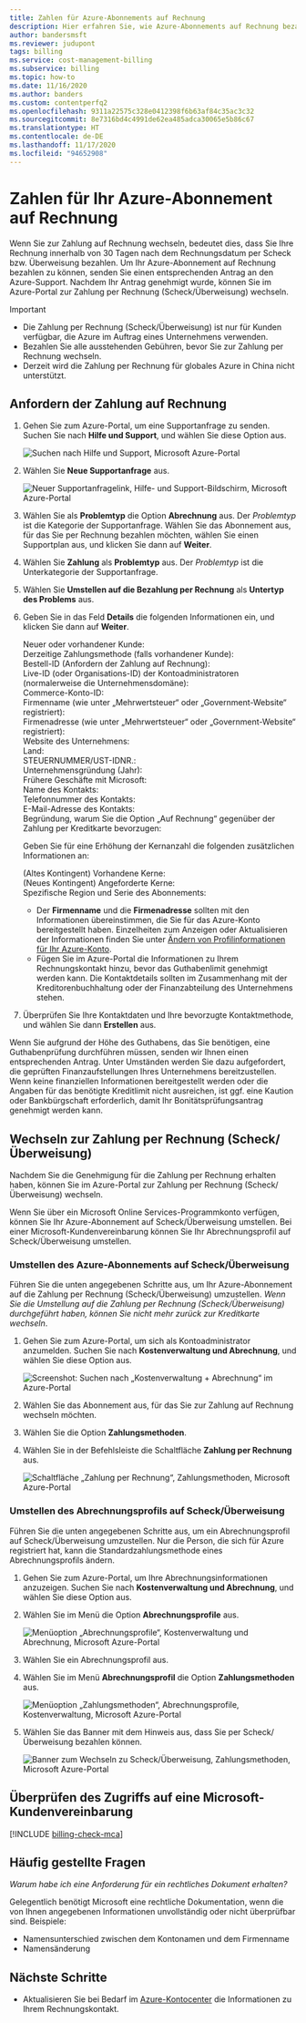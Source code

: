 ```yaml
---
title: Zahlen für Azure-Abonnements auf Rechnung
description: Hier erfahren Sie, wie Azure-Abonnements auf Rechnung bezahlt werden. Lesen Sie häufig gestellte Fragen, und zeigen Sie zusätzliche Ressourcen an.
author: bandersmsft
ms.reviewer: judupont
tags: billing
ms.service: cost-management-billing
ms.subservice: billing
ms.topic: how-to
ms.date: 11/16/2020
ms.author: banders
ms.custom: contentperfq2
ms.openlocfilehash: 9311a22575c328e0412398f6b63af84c35ac3c32
ms.sourcegitcommit: 8e7316bd4c4991de62ea485adca30065e5b86c67
ms.translationtype: HT
ms.contentlocale: de-DE
ms.lasthandoff: 11/17/2020
ms.locfileid: "94652908"
---
```

# <a name="pay-for-your-azure-subscription-by-invoice"></a>Zahlen für Ihr Azure-Abonnement auf Rechnung

Wenn Sie zur Zahlung auf Rechnung wechseln, bedeutet dies, dass Sie Ihre Rechnung innerhalb von 30 Tagen nach dem Rechnungsdatum per Scheck bzw. Überweisung bezahlen. Um Ihr Azure-Abonnement auf Rechnung bezahlen zu können, senden Sie einen entsprechenden Antrag an den Azure-Support. Nachdem Ihr Antrag genehmigt wurde, können Sie im Azure-Portal zur Zahlung per Rechnung (Scheck/Überweisung) wechseln.

> [!IMPORTANT]
> * Die Zahlung per Rechnung (Scheck/Überweisung) ist nur für Kunden verfügbar, die Azure im Auftrag eines Unternehmens verwenden.
> * Bezahlen Sie alle ausstehenden Gebühren, bevor Sie zur Zahlung per Rechnung wechseln.
> * Derzeit wird die Zahlung per Rechnung für globales Azure in China nicht unterstützt.

## <a name="request-to-pay-by-invoice"></a>Anfordern der Zahlung auf Rechnung

1. Gehen Sie zum Azure-Portal, um eine Supportanfrage zu senden. Suchen Sie nach **Hilfe und Support**, und wählen Sie diese Option aus.

    ![Suchen nach Hilfe und Support, Microsoft Azure-Portal](./media/pay-by-invoice/search-for-help-and-support.png)

2. Wählen Sie **Neue Supportanfrage** aus.

    ![Neuer Supportanfragelink, Hilfe- und Support-Bildschirm, Microsoft Azure-Portal](./media/pay-by-invoice/help-and-support.png)

2. Wählen Sie als **Problemtyp** die Option **Abrechnung** aus. Der *Problemtyp* ist die Kategorie der Supportanfrage. Wählen Sie das Abonnement aus, für das Sie per Rechnung bezahlen möchten, wählen Sie einen Supportplan aus, und klicken Sie dann auf **Weiter**.

3. Wählen Sie **Zahlung** als **Problemtyp** aus. Der *Problemtyp* ist die Unterkategorie der Supportanfrage.

4. Wählen Sie **Umstellen auf die Bezahlung per Rechnung** als **Untertyp des Problems** aus.

5. Geben Sie in das Feld **Details** die folgenden Informationen ein, und klicken Sie dann auf **Weiter**.

     Neuer oder vorhandener Kunde:<br>
     Derzeitige Zahlungsmethode (falls vorhandener Kunde):<br>
     Bestell-ID (Anfordern der Zahlung auf Rechnung):<br>
     Live-ID (oder Organisations-ID) der Kontoadministratoren (normalerweise die Unternehmensdomäne):<br>
     Commerce-Konto-ID:<br>
     Firmenname (wie unter „Mehrwertsteuer“ oder „Government-Website“ registriert):<br>
     Firmenadresse (wie unter „Mehrwertsteuer“ oder „Government-Website“ registriert):<br>
     Website des Unternehmens:<br>
     Land:<br>
     STEUERNUMMER/UST-IDNR.:<br>
     Unternehmensgründung (Jahr):<br>
     Frühere Geschäfte mit Microsoft:<br>
     Name des Kontakts:<br>
     Telefonnummer des Kontakts:<br>
     E-Mail-Adresse des Kontakts:<br>
     Begründung, warum Sie die Option „Auf Rechnung“ gegenüber der Zahlung per Kreditkarte bevorzugen:<br>

     Geben Sie für eine Erhöhung der Kernanzahl die folgenden zusätzlichen Informationen an:<br>

     (Altes Kontingent) Vorhandene Kerne:<br>
     (Neues Kontingent) Angeforderte Kerne:<br>
     Spezifische Region und Serie des Abonnements:<br>

    - Der **Firmenname** und die **Firmenadresse** sollten mit den Informationen übereinstimmen, die Sie für das Azure-Konto bereitgestellt haben. Einzelheiten zum Anzeigen oder Aktualisieren der Informationen finden Sie unter [Ändern von Profilinformationen für Ihr Azure-Konto](change-azure-account-profile.md).
    - Fügen Sie im Azure-Portal die Informationen zu Ihrem Rechnungskontakt hinzu, bevor das Guthabenlimit genehmigt werden kann. Die Kontaktdetails sollten im Zusammenhang mit der Kreditorenbuchhaltung oder der Finanzabteilung des Unternehmens stehen.

6. Überprüfen Sie Ihre Kontaktdaten und Ihre bevorzugte Kontaktmethode, und wählen Sie dann **Erstellen** aus.

Wenn Sie aufgrund der Höhe des Guthabens, das Sie benötigen, eine Guthabenprüfung durchführen müssen, senden wir Ihnen einen entsprechenden Antrag. Unter Umständen werden Sie dazu aufgefordert, die geprüften Finanzaufstellungen Ihres Unternehmens bereitzustellen. Wenn keine finanziellen Informationen bereitgestellt werden oder die Angaben für das benötigte Kreditlimit nicht ausreichen, ist ggf. eine Kaution oder Bankbürgschaft erforderlich, damit Ihr Bonitätsprüfungsantrag genehmigt werden kann.

## <a name="switch-to-invoice-pay-checkwire-transfer"></a>Wechseln zur Zahlung per Rechnung (Scheck/Überweisung)

Nachdem Sie die Genehmigung für die Zahlung per Rechnung erhalten haben, können Sie im Azure-Portal zur Zahlung per Rechnung (Scheck/Überweisung) wechseln.

Wenn Sie über ein Microsoft Online Services-Programmkonto verfügen, können Sie Ihr Azure-Abonnement auf Scheck/Überweisung umstellen. Bei einer Microsoft-Kundenvereinbarung können Sie Ihr Abrechnungsprofil auf Scheck/Überweisung umstellen.

### <a name="switch-azure-subscription-to-checkwire-transfer"></a>Umstellen des Azure-Abonnements auf Scheck/Überweisung

Führen Sie die unten angegebenen Schritte aus, um Ihr Azure-Abonnement auf die Zahlung per Rechnung (Scheck/Überweisung) umzustellen. *Wenn Sie die Umstellung auf die Zahlung per Rechnung (Scheck/Überweisung) durchgeführt haben, können Sie nicht mehr zurück zur Kreditkarte wechseln*.

1. Gehen Sie zum Azure-Portal, um sich als Kontoadministrator anzumelden. Suchen Sie nach **Kostenverwaltung und Abrechnung**, und wählen Sie diese Option aus.

    ![Screenshot: Suchen nach „Kostenverwaltung + Abrechnung“ im Azure-Portal](./media/pay-by-invoice/search.png)

1. Wählen Sie das Abonnement aus, für das Sie zur Zahlung auf Rechnung wechseln möchten.
1. Wählen Sie die Option **Zahlungsmethoden**.
1. Wählen Sie in der Befehlsleiste die Schaltfläche **Zahlung per Rechnung** aus.

    ![Schaltfläche „Zahlung per Rechnung“, Zahlungsmethoden, Microsoft Azure-Portal](./media/pay-by-invoice/pay-by-invoice.png)

### <a name="switch-billing-profile-to-checkwire-transfer"></a>Umstellen des Abrechnungsprofils auf Scheck/Überweisung

Führen Sie die unten angegebenen Schritte aus, um ein Abrechnungsprofil auf Scheck/Überweisung umzustellen. Nur die Person, die sich für Azure registriert hat, kann die Standardzahlungsmethode eines Abrechnungsprofils ändern.

1. Gehen Sie zum Azure-Portal, um Ihre Abrechnungsinformationen anzuzeigen. Suchen Sie nach **Kostenverwaltung und Abrechnung**, und wählen Sie diese Option aus.
1. Wählen Sie im Menü die Option **Abrechnungsprofile** aus.

    ![Menüoption „Abrechnungsprofile“, Kostenverwaltung und Abrechnung, Microsoft Azure-Portal](./media/pay-by-invoice/billing-profile.png)

1. Wählen Sie ein Abrechnungsprofil aus.
1. Wählen Sie im Menü **Abrechnungsprofil** die Option **Zahlungsmethoden** aus.

   ![Menüoption „Zahlungsmethoden“, Abrechnungsprofile, Kostenverwaltung, Microsoft Azure-Portal](./media/pay-by-invoice/billing-profile-payment-methods.png)

1. Wählen Sie das Banner mit dem Hinweis aus, dass Sie per Scheck/Überweisung bezahlen können.

    ![Banner zum Wechseln zu Scheck/Überweisung, Zahlungsmethoden, Microsoft Azure-Portal](./media/pay-by-invoice/customer-led-switch-to-invoice.png)

## <a name="check-access-to-a-microsoft-customer-agreement"></a>Überprüfen des Zugriffs auf eine Microsoft-Kundenvereinbarung
[!INCLUDE [billing-check-mca](../../../includes/billing-check-mca.md)]

## <a name="frequently-asked-questions"></a>Häufig gestellte Fragen

*Warum habe ich eine Anforderung für ein rechtliches Dokument erhalten?*

Gelegentlich benötigt Microsoft eine rechtliche Dokumentation, wenn die von Ihnen angegebenen Informationen unvollständig oder nicht überprüfbar sind. Beispiele:

* Namensunterschied zwischen dem Kontonamen und dem Firmenname
* Namensänderung

## <a name="next-steps"></a>Nächste Schritte

* Aktualisieren Sie bei Bedarf im [Azure-Kontocenter](https://account.azure.com/Profile) die Informationen zu Ihrem Rechnungskontakt.
